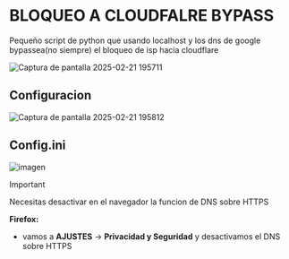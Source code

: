 # BLOQUEO A CLOUDFALRE BYPASS
Pequeño script de python que usando localhost y los dns de google bypassea(no siempre) el bloqueo de isp hacia cloudflare

![Captura de pantalla 2025-02-21 195711](https://github.com/user-attachments/assets/990db5a5-e4ab-4177-afad-f60d1ab5f66e)

## Configuracion

![Captura de pantalla 2025-02-21 195812](https://github.com/user-attachments/assets/1521d7bd-bc1d-4ed9-8cc7-b5e83a6c1269)

## Config.ini

![imagen](https://github.com/user-attachments/assets/2e0a037b-093a-435c-9c32-fa93435a4174)

> [!IMPORTANT]
> Necesitas desactivar en el navegador la funcion de DNS sobre HTTPS

**Firefox:**
 - vamos a **AJUSTES** -> **Privacidad y Seguridad** y desactivamos el DNS sobre HTTPS
